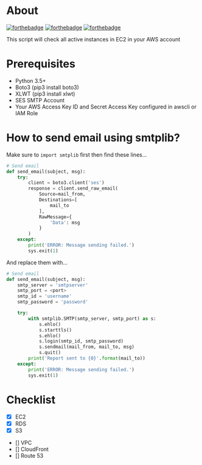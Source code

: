 # About #

[![forthebadge](http://forthebadge.com/images/badges/built-with-love.svg)](http://forthebadge.com)
[![forthebadge](http://forthebadge.com/images/badges/powered-by-oxygen.svg)](http://forthebadge.com)
[![forthebadge](http://forthebadge.com/images/badges/fuck-it-ship-it.svg)](http://forthebadge.com)

This script will check all active instances in EC2 in your AWS account

# Prerequisites #
* Python 3.5+
* Boto3 (pip3 install boto3)
* XLWT (pip3 install xlwt)
* SES SMTP Account
* Your AWS Access Key ID and Secret Access Key configured in awscli or IAM Role

# How to send email using smtplib?

Make sure to `import smtplib` first then find these lines...

```python
# Send email
def send_email(subject, msg):
	try:
		client = boto3.client('ses')
		response = client.send_raw_email(
			Source=mail_from,
			Destinations=[
				mail_to
			],
			RawMessage={
				'Data': msg
			}
		)
	except:
		print('ERROR: Message sending failed.')
		sys.exit(1)
```

And replace them with...

```python
# Send email
def send_email(subject, msg):
	smtp_server = 'smtpserver'
	smtp_port = <port>
	smtp_id = 'username'
	smtp_password = 'password'

	try:
		with smtplib.SMTP(smtp_server, smtp_port) as s:
			s.ehlo()
			s.starttls()
			s.ehlo()
			s.login(smtp_id, smtp_password)
			s.sendmail(mail_from, mail_to, msg)
			s.quit()
		print('Report sent to {0}'.format(mail_to))
	except:
		print('ERROR: Message sending failed.')
		sys.exit(1)
```

# Checklist
- [x] EC2
- [x] RDS
- [x] S3
- [] VPC
- [] CloudFront
- [] Route 53